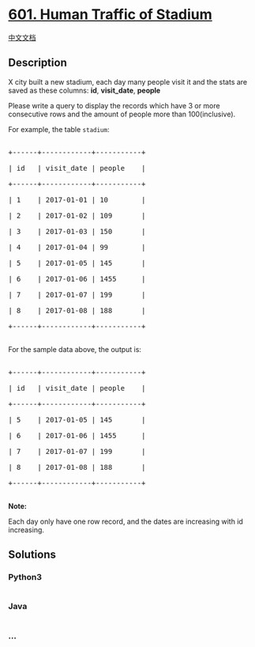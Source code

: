 # [601. Human Traffic of Stadium](https://leetcode.com/problems/human-traffic-of-stadium)

[中文文档](/solution/0600-0699/0601.Human%20Traffic%20of%20Stadium/README.md)

## Description
<p>X city built a new stadium, each day many people visit it and the stats are saved as these columns: <b>id</b>, <strong>visit_</strong><b>date</b>, <b>people</b></p>



<p>Please write a query to display the records which have 3 or more consecutive rows and the amount of people more than 100(inclusive).</p>

For example, the table <code>stadium</code>:



<pre>

+------+------------+-----------+

| id   | visit_date | people    |

+------+------------+-----------+

| 1    | 2017-01-01 | 10        |

| 2    | 2017-01-02 | 109       |

| 3    | 2017-01-03 | 150       |

| 4    | 2017-01-04 | 99        |

| 5    | 2017-01-05 | 145       |

| 6    | 2017-01-06 | 1455      |

| 7    | 2017-01-07 | 199       |

| 8    | 2017-01-08 | 188       |

+------+------------+-----------+

</pre>



<p>For the sample data above, the output is:</p>



<pre>

+------+------------+-----------+

| id   | visit_date | people    |

+------+------------+-----------+

| 5    | 2017-01-05 | 145       |

| 6    | 2017-01-06 | 1455      |

| 7    | 2017-01-07 | 199       |

| 8    | 2017-01-08 | 188       |

+------+------------+-----------+

</pre>



<p><b>Note:</b><br />

Each day only have one row record, and the dates are increasing with id increasing.</p>




## Solutions


<!-- tabs:start -->

### **Python3**

```python

```

### **Java**

```java

```

### **...**
```

```

<!-- tabs:end -->
